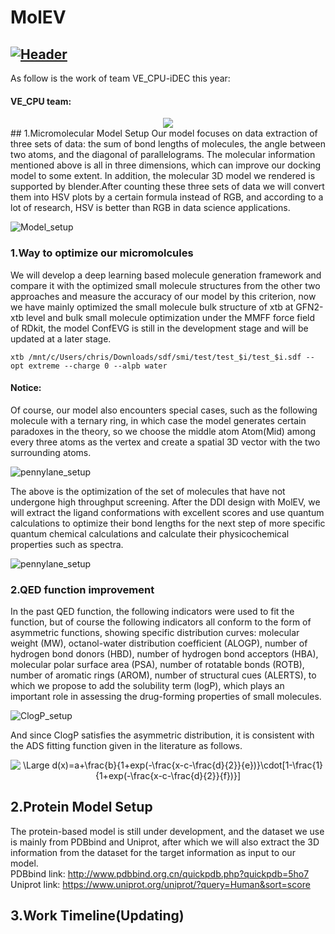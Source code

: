 # MolEV
[![Header](https://github.com/CondaPereira/MolEV/blob/main/images/Molecular.png "Header")](https://some-url.dev/)
--------------------------------------------------------------------------------
As follow is the work of team VE_CPU-iDEC this year:

#### VE_CPU team:
<div align=center>
<img src="https://github.com/CondaPereira/MolEV/blob/main/images/teamimg.jpg">  
</div>
## 1.Micromolecular Model Setup
Our model focuses on data extraction of three sets of data: the sum of bond lengths of molecules, the angle between two atoms, and the diagonal of parallelograms. The molecular information mentioned above is all in three dimensions, which can improve our docking model to some extent. In addition, the molecular 3D model we rendered is supported by blender.After counting these three sets of data we will convert them into HSV plots by a certain formula instead of RGB, and according to a lot of research, HSV is better than RGB in data science applications.  

![Model_setup](https://github.com/CondaPereira/MolEV/blob/main/images/Model_1.png)

### 1.Way to optimize our micromolcules
We will develop a deep learning based molecule generation framework and compare it with the optimized small molecule structures from the other two approaches and measure the accuracy of our model by this criterion, now we have mainly optimized the small molecule bulk structure of xtb at GFN2-xtb level and bulk small molecule optimization under the MMFF force field of RDkit, the model ConfEVG is still in the development stage and will be updated at a later stage.  
```
xtb /mnt/c/Users/chris/Downloads/sdf/smi/test/test_$i/test_$i.sdf --opt extreme --charge 0 --alpb water
```
#### Notice:

Of course, our model also encounters special cases, such as the following molecule with a ternary ring, in which case the model generates certain paradoxes in the theory, so we choose the middle atom Atom(Mid) among every three atoms as the vertex and create a spatial 3D vector with the two surrounding atoms.

![pennylane_setup](https://github.com/CondaPereira/MolEV/blob/main/images/Ternary%20ring.png)
  
The above is the optimization of the set of molecules that have not undergone high throughput screening. After the DDI design with MolEV, we will extract the ligand conformations with excellent scores and use quantum calculations to optimize their bond lengths for the next step of more specific quantum chemical calculations and calculate their physicochemical properties such as spectra.  

![pennylane_setup](https://github.com/CondaPereira/MolEV/blob/main/images/circuit.png)

### 2.QED function improvement
In the past QED function, the following indicators were used to fit the function, but of course the following indicators all conform to the form of asymmetric functions, showing specific distribution curves: molecular weight (MW), octanol-water distribution coefficient (ALOGP), number of hydrogen bond donors (HBD), number of hydrogen bond acceptors (HBA), molecular polar surface area (PSA), number of rotatable bonds (ROTB), number of aromatic rings (AROM), number of structural cues (ALERTS), to which we propose to add the solubility term (logP), which plays an important role in assessing the drug-forming properties of small molecules.  

![ClogP_setup](https://github.com/CondaPereira/MolEV/blob/main/images/CPDN.png)

And since ClogP satisfies the asymmetric distribution, it is consistent with the ADS fitting function given in the literature as follows.  

<p align="center">
<img src="https://latex.codecogs.com/svg.latex?\Large&space;d(x)=a+\frac{b}{1+exp(-\frac{x-c-\frac{d}{2}}{e})}\cdot[1-\frac{1}{1+exp(-\frac{x-c-\frac{d}{2}}{f})}]" title="\Large d(x)=a+\frac{b}{1+exp(-\frac{x-c-\frac{d}{2}}{e})}\cdot[1-\frac{1}{1+exp(-\frac{x-c-\frac{d}{2}}{f})}]" />
</p>

## 2.Protein Model Setup
The protein-based model is still under development, and the dataset we use is mainly from PDBbind and Uniprot, after which we will also extract the 3D information from the dataset for the target information as input to our model.  
PDBbind link: http://www.pdbbind.org.cn/quickpdb.php?quickpdb=5ho7  
Uniprot link: https://www.uniprot.org/uniprot/?query=Human&sort=score  

## 3.Work Timeline(Updating)

